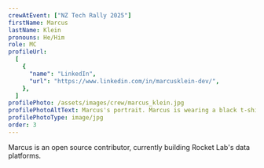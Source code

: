 ```yaml
---
crewAtEvent: ["NZ Tech Rally 2025"]
firstName: Marcus
lastName: Klein
pronouns: He/Him
role: MC
profileUrl:
  [
    {
      "name": "LinkedIn",
      "url": "https://www.linkedin.com/in/marcusklein-dev/",
    },
  ]
profilePhoto: /assets/images/crew/marcus_klein.jpg
profilePhotoAltText: Marcus's portrait. Marcus is wearing a black t-shirt and glasses.
profilePhotoType: image/jpg
order: 3
---
```


<p>Marcus is an open source contributor, currently building Rocket Lab's data platforms. 
</p>
